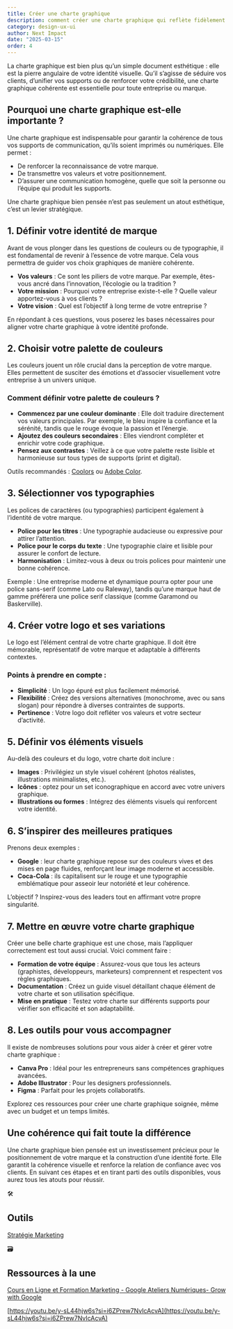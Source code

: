 ```yaml
---
title: Créer une charte graphique
description: comment créer une charte graphique qui reflète fidèlement votre identité tout en étant professionnelle et impactante ? 
category: design-ux-ui
author: Next Impact
date: "2025-03-15"
order: 4
---
```


La charte graphique est bien plus qu’un simple document esthétique : elle est la pierre angulaire de votre identité visuelle. Qu’il s’agisse de séduire vos clients, d’unifier vos supports ou de renforcer votre crédibilité, une charte graphique cohérente est essentielle pour toute entreprise ou marque.  

## Pourquoi une charte graphique est-elle importante ?

Une charte graphique est indispensable pour garantir la cohérence de tous vos supports de communication, qu’ils soient imprimés ou numériques. Elle permet :

- De renforcer la reconnaissance de votre marque.
- De transmettre vos valeurs et votre positionnement.
- D’assurer une communication homogène, quelle que soit la personne ou l’équipe qui produit les supports.

Une charte graphique bien pensée n’est pas seulement un atout esthétique, c’est un levier stratégique.

## 1. Définir votre identité de marque

Avant de vous plonger dans les questions de couleurs ou de typographie, il est fondamental de revenir à l’essence de votre marque. Cela vous permettra de guider vos choix graphiques de manière cohérente.

- **Vos valeurs** : Ce sont les piliers de votre marque. Par exemple, êtes-vous ancré dans l’innovation, l’écologie ou la tradition ?
- **Votre mission** : Pourquoi votre entreprise existe-t-elle ? Quelle valeur apportez-vous à vos clients ?
- **Votre vision** : Quel est l’objectif à long terme de votre entreprise ?

En répondant à ces questions, vous poserez les bases nécessaires pour aligner votre charte graphique à votre identité profonde.

## 2. Choisir votre palette de couleurs

Les couleurs jouent un rôle crucial dans la perception de votre marque. Elles permettent de susciter des émotions et d’associer visuellement votre entreprise à un univers unique.

### Comment définir votre palette de couleurs ?

- **Commencez par une couleur dominante** : Elle doit traduire directement vos valeurs principales. Par exemple, le bleu inspire la confiance et la sérénité, tandis que le rouge évoque la passion et l’énergie.
- **Ajoutez des couleurs secondaires** : Elles viendront compléter et enrichir votre code graphique.
- **Pensez aux contrastes** : Veillez à ce que votre palette reste lisible et harmonieuse sur tous types de supports (print et digital).

Outils recommandés : [Coolors](https://coolors.co/) ou [Adobe Color](https://color.adobe.com/fr/).

## 3. Sélectionner vos typographies

Les polices de caractères (ou typographies) participent également à l’identité de votre marque.

- **Police pour les titres** : Une typographie audacieuse ou expressive pour attirer l’attention.
- **Police pour le corps du texte** : Une typographie claire et lisible pour assurer le confort de lecture.
- **Harmonisation** : Limitez-vous à deux ou trois polices pour maintenir une bonne cohérence.

Exemple : Une entreprise moderne et dynamique pourra opter pour une police sans-serif (comme Lato ou Raleway), tandis qu’une marque haut de gamme préférera une police serif classique (comme Garamond ou Baskerville).

## 4. Créer votre logo et ses variations

Le logo est l’élément central de votre charte graphique. Il doit être mémorable, représentatif de votre marque et adaptable à différents contextes.

### Points à prendre en compte :

- **Simplicité** : Un logo épuré est plus facilement mémorisé.
- **Flexibilité** : Créez des versions alternatives (monochrome, avec ou sans slogan) pour répondre à diverses contraintes de supports.
- **Pertinence** : Votre logo doit refléter vos valeurs et votre secteur d’activité.

## 5. Définir vos éléments visuels

Au-delà des couleurs et du logo, votre charte doit inclure :

- **Images** : Privilégiez un style visuel cohérent (photos réalistes, illustrations minimalistes, etc.).
- **Icônes** : optez pour un set iconographique en accord avec votre univers graphique.
- **Illustrations ou formes** : Intégrez des éléments visuels qui renforcent votre identité.

## 6. S’inspirer des meilleures pratiques

Prenons deux exemples :

- **Google** : leur charte graphique repose sur des couleurs vives et des mises en page fluides, renforçant leur image moderne et accessible.
- **Coca-Cola** : ils capitalisent sur le rouge et une typographie emblématique pour asseoir leur notoriété et leur cohérence.

L’objectif ? Inspirez-vous des leaders tout en affirmant votre propre singularité.

## 7. Mettre en œuvre votre charte graphique

Créer une belle charte graphique est une chose, mais l’appliquer correctement est tout aussi crucial. Voici comment faire :

- **Formation de votre équipe** : Assurez-vous que tous les acteurs (graphistes, développeurs, marketeurs) comprennent et respectent vos règles graphiques.
- **Documentation** : Créez un guide visuel détaillant chaque élément de votre charte et son utilisation spécifique.
- **Mise en pratique** : Testez votre charte sur différents supports pour vérifier son efficacité et son adaptabilité.

## 8. Les outils pour vous accompagner

Il existe de nombreuses solutions pour vous aider à créer et gérer votre charte graphique :

- **Canva Pro** : Idéal pour les entrepreneurs sans compétences graphiques avancées.
- **Adobe Illustrator** : Pour les designers professionnels.
- **Figma** : Parfait pour les projets collaboratifs.

Explorez ces ressources pour créer une charte graphique soignée, même avec un budget et un temps limités.

## Une cohérence qui fait toute la différence

Une charte graphique bien pensée est un investissement précieux pour le positionnement de votre marque et la construction d’une identité forte. Elle garantit la cohérence visuelle et renforce la relation de confiance avec vos clients. En suivant ces étapes et en tirant parti des outils disponibles, vous aurez tous les atouts pour réussir.

<aside>
🛠️

## Outils

[Stratégie Marketing](https://www.notion.so/Strat-gie-Marketing-17b3c8ef34fa8092ba67c23109cf8085?pvs=21) 

</aside>

<aside>
🗃️

## Ressources à la une

[Cours en Ligne et Formation Marketing - Google Ateliers Numériques- Grow with Google](https://grow.google/intl/fr_fr/courses-and-tools/?category=career&topic=digital-marketing)

[https://youtu.be/y-sL44hjw6s?si=i6ZPrew7NvIcAcvA](https://youtu.be/y-sL44hjw6s?si=i6ZPrew7NvIcAcvA)

</aside>
